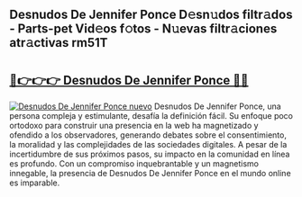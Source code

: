 ## Desnudos De Jennifer Ponce D𝚎sn𝚞dos filtr𝚊dos - Parts-pet Vid𝚎os f𝚘tos - N𝚞evas filtr𝚊ciones atr𝚊ctivas rm51T

# <h2><a href="http://mb1b9l.tromn.icu/?c=Desnudos+De+Jennifer+Ponce">🔗👉👉👉 Desnudos De Jennifer Ponce 🔗🔗</a></h2>

[![Desnudos De Jennifer Ponce nuevo](https://i.imgur.com/pEAQMta.gif)](http://mb1b9l.tromn.icu/?c=Desnudos+De+Jennifer+Ponce)
Desnudos De Jennifer Ponce, una persona compleja y estimulante, desafía la definición fácil. Su enfoque poco ortodoxo para construir una presencia en la web ha magnetizado y ofendido a los observadores, generando debates sobre el consentimiento, la moralidad y las complejidades de las sociedades digitales. A pesar de la incertidumbre de sus próximos pasos, su impacto en la comunidad en línea es profundo. Con un compromiso inquebrantable y un magnetismo innegable, la presencia de Desnudos De Jennifer Ponce en el mundo online es imparable.
